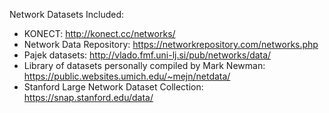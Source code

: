 Network Datasets Included:
- KONECT: http://konect.cc/networks/
- Network Data Repository: https://networkrepository.com/networks.php
- Pajek datasets: http://vlado.fmf.uni-lj.si/pub/networks/data/
- Library of datasets personally compiled by Mark Newman: https://public.websites.umich.edu/~mejn/netdata/
- Stanford Large Network Dataset Collection: https://snap.stanford.edu/data/